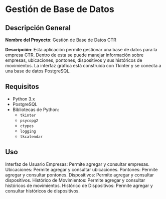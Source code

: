 # Gestión de Base de Datos

## Descripción General

**Nombre del Proyecto**: Gestión de Base de Datos CTR

**Descripción**: Esta aplicación permite gestionar una base de datos para la empresa CTR. Dentro de esta se puede manejar información sobre empresas, ubicaciones, pontones, dispositivos y sus históricos de movimientos. La interfaz gráfica está construida con Tkinter y se conecta a una base de datos PostgreSQL.

## Requisitos

- Python 3.x
- PostgreSQL
- Bibliotecas de Python:
  - `tkinter`
  - `psycopg2`
  - `ctypes`
  - `logging`
  - `tkcalendar`

## Uso 

Interfaz de Usuario
Empresas: Permite agregar y consultar empresas.
Ubicaciones: Permite agregar y consultar ubicaciones.
Pontones: Permite agregar y consultar pontones.
Dispositivos: Permite agregar y consultar dispositivos.
Histórico de Movimientos: Permite agregar y consultar históricos de movimientos.
Histórico de Dispositivos: Permite agregar y consultar históricos de dispositivos.
